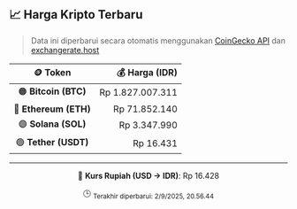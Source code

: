 

<!-- HARGA_KRIPTO -->
## 📈 Harga Kripto Terbaru

> Data ini diperbarui secara otomatis menggunakan [CoinGecko API](https://www.coingecko.com/) dan [exchangerate.host](https://exchangerate.host/)

<div align="center">

| 🪙 Token | 💰 Harga (IDR) |
|:------:|---------------:|
| 🟠 **Bitcoin (BTC)**   | Rp 1.827.007.311 |
| 🔵 **Ethereum (ETH)**  | Rp 71.852.140 |
| 🟣 **Solana (SOL)**    | Rp 3.347.990 |
| 🟢 **Tether (USDT)**   | Rp 16.431 |

---

💱 **Kurs Rupiah (USD → IDR)**: Rp 16.428

🕒 <sub>Terakhir diperbarui: 2/9/2025, 20.56.44</sub>

</div>
<!-- /HARGA_KRIPTO -->